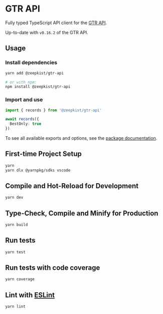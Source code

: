 # GTR API

Fully typed TypeScript API client for the [GTR API](https://api.zeepkist-gtr.com).

Up-to-date with `v0.16.2` of the GTR API.

## Usage

### Install dependencies

```sh
yarn add @zeepkist/gtr-api

# or with npm:
npm install @zeepkist/gtr-api
```

### Import and use

```ts
import { records } from '@zeepkist/gtr-api'

await records({
  BestOnly: true
})
```

To see all available exports and options, see the [package documentation](https://zeepkist.github.io/gtr-api).

## First-time Project Setup

```sh
yarn
yarn dlx @yarnpkg/sdks vscode
```

## Compile and Hot-Reload for Development

```sh
yarn dev
```

## Type-Check, Compile and Minify for Production

```sh
yarn build
```

## Run tests

```sh
yarn test
```

## Run tests with code coverage

```sh
yarn coverage
```

## Lint with [ESLint](https://eslint.org/)

```sh
yarn lint
```
